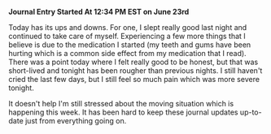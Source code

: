 **Journal Entry Started At 12:34 PM EST on June 23rd**

Today has its ups and downs. For one, I slept really good last night and continued to take care of myself. Experiencing a few more things that I believe is due to the medication I started (my teeth and gums have been hurting which is a common side effect from my medication that I read). There was a point today where I felt really good to be honest, but that was short-lived and tonight has been rougher than previous nights. I still haven't cried the last few days, but I still feel so much pain which was more severe tonight.

It doesn't help I'm still stressed about the moving situation which is happening this week. It has been hard to keep these journal updates up-to-date just from everything going on.